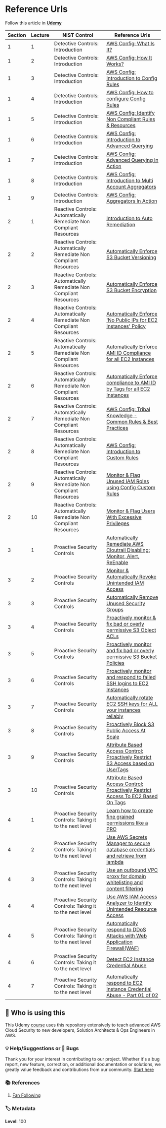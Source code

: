 # Reference Urls

Follow this article in **[Udemy][101]**

| Section | Lecture | NIST Control                                                       | Reference Urls                                                                                                                                                                                     |
| ------- | ------- | ------------------------------------------------------------------ | -------------------------------------------------------------------------------------------------------------------------------------------------------------------------------------------------- |
| 1       | 1       | Detective Controls: Introduction                                   | [AWS Config: What Is It?]()                                                                                                                                                                        |
| 1       | 2       | Detective Controls: Introduction                                   | [AWS Config: How It Works?]()                                                                                                                                                                      |
| 1       | 3       | Detective Controls: Introduction                                   | [AWS Config: Introduction to Config Rules]()                                                                                                                                                       |
| 1       | 4       | Detective Controls: Introduction                                   | [AWS Config: How to configure Config Rules]()                                                                                                                                                      |
| 1       | 5       | Detective Controls: Introduction                                   | [AWS Config: Identify Non Compliant Rules & Resources]()                                                                                                                                           |
| 1       | 6       | Detective Controls: Introduction                                   | [AWS Config: Introduction to Advanced Querying]()                                                                                                                                                  |
| 1       | 7       | Detective Controls: Introduction                                   | [AWS Config: Advanced Querying In Action]()                                                                                                                                                        |
| 1       | 8       | Detective Controls: Introduction                                   | [AWS Config: Introduction to Multi Account Aggregators]()                                                                                                                                          |
| 1       | 9       | Detective Controls: Introduction                                   | [AWS Config: Aggregators In Action]()                                                                                                                                                              |
| 2       | 1       | Reactive Controls: Automatically Remediate Non Compliant Resources | [Introduction to Auto Remediation]()                                                                                                                                                               |
| 2       | 2       | Reactive Controls: Automatically Remediate Non Compliant Resources | [Automatically Enforce S3 Bucket Versioning](https://github.com/miztiik/dev-sec-ops/blob/master/aws-config-auto-remediation/templates/S3_BUCKET_VERSIONING_ENABLED.template)                       |
| 2       | 3       | Reactive Controls: Automatically Remediate Non Compliant Resources | [Automatically Enforce S3 Bucket Encryption](https://github.com/miztiik/dev-sec-ops/blob/master/aws-config-auto-remediation/templates/S3_BUCKET_SERVER_SIDE_ENCRYPTION_ENABLED.template)           |
| 2       | 4       | Reactive Controls: Automatically Remediate Non Compliant Resources | [Automatically Enforce 'No Public IPs for EC2 Instances' Policy](https://github.com/miztiik/dev-sec-ops/blob/master/aws-config-auto-remediation/templates/EC2_INSTANCE_NO_PUBLIC_IP.template)      |
| 2       | 5       | Reactive Controls: Automatically Remediate Non Compliant Resources | [Automatically Enforce AMI ID Compliance for all EC2 Instances](https://github.com/miztiik/dev-sec-ops/blob/master/aws-config-auto-remediation/templates/APPROVED_AMIS_BY_ID.template)             |
| 2       | 6       | Reactive Controls: Automatically Remediate Non Compliant Resources | [Automatically Enforce compliance to AMI ID by Tags for all EC2 Instances](https://github.com/miztiik/dev-sec-ops/blob/master/aws-config-auto-remediation/templates/APPROVED_AMIS_BY_TAG.template) |
| 2       | 7       | Reactive Controls: Automatically Remediate Non Compliant Resources | [AWS Config: Tribal Knowledge - Common Rules & Best Practices](https://aws.amazon.com/blogs/mt/aws-config-best-practices/)                                                                         |
| 2       | 8       | Reactive Controls: Automatically Remediate Non Compliant Resources | [AWS Config: Introduction to Custom Rules](https://aws.amazon.com/blogs/mt/how-to-develop-custom-aws-config-rules-using-the-rule-development-kit/)                                                 |
| 2       | 9       | Reactive Controls: Automatically Remediate Non Compliant Resources | [Monitor & Flag Unused IAM Roles using Config Custom Rules](https://github.com/miztiik/serverless-monitor-for-unused-iam-roles)                                                                    |
| 2       | 10      | Reactive Controls: Automatically Remediate Non Compliant Resources | [Monitor & Flag Users With Excessive Privileges](https://github.com/miztiik/security-automation-monitor-users-with-excessive-privileges)                                                           |
| 3       | 1       | Proactive Security Controls                                        | [Automatically Remediate AWS Cloutrail Disabling: Monitor, Alert, ReEnable](https://github.com/miztiik/dev-sec-ops/tree/master/automate-cloudtrail-monitoring-alerting-enabling)                   |
| 3       | 2       | Proactive Security Controls                                        | [Monitor & Automatically Revoke Unintended IAM Access](https://github.com/miztiik/dev-sec-ops/tree/master/remove-unused-security-groups)                                                           |
| 3       | 3       | Proactive Security Controls                                        | [Automatically Remove Unused Security Groups](https://github.com/miztiik/dev-sec-ops/tree/master/remove-unused-security-groups)                                                                    |
| 3       | 4       | Proactive Security Controls                                        | [Proactively monitor & fix bad or overly permissive S3 Object ACLs](https://github.com/miztiik/security-automation-remediate-weak-s3-policy)                                                       |
| 3       | 5       | Proactive Security Controls                                        | [Proactively monitor and fix bad or overly permissive S3 Bucket Policies](https://github.com/miztiik/security-automation-remediate-unintended-s3-object-acl)                                       |
| 3       | 6       | Proactive Security Controls                                        | [Proactively monitor and respond to failed SSH logins to EC2 Instances](https://github.com/miztiik/security-automation-respond-to-failed-ssh-access)                                               |
| 3       | 7       | Proactive Security Controls                                        | [Automatically rotate EC2 SSH keys for ALL your instances reliably](https://github.com/miztiik/dev-sec-ops/tree/master/rotate-recover-ec2-ssh-keys)                                                |
| 3       | 8       | Proactive Security Controls                                        | [Proactively Block S3 Public Access At Scale](https://aws.amazon.com/blogs/aws/amazon-s3-block-public-access-another-layer-of-protection-for-your-accounts-and-buckets/)                           |
| 3       | 9       | Proactive Security Controls                                        | [Attribute Based Access Control: Proactively Restrict S3 Access based on UserTags](https://github.com/miztiik/dev-sec-ops/tree/master/s3-restrict-object-access-based-on-tags-abac)                |
| 3       | 10      | Proactive Security Controls                                        | [Attribute Based Access Control: Proactively Restrict Access To EC2 Based On Tags](https://github.com/miztiik/attribute-based-access-control-ec2)                                                  |
| 4       | 1       | Proactive Security Controls: Taking it to the next level           | [Learn how to create fine grained permissions like a PRO](http://policysim.aws.amazon.com/home/index.jsp)                                                                                          |
| 4       | 2       | Proactive Security Controls: Taking it to the next level           | [Use AWS Secrets Manager to secure database credentials and retrieve from lambda](https://github.com/miztiik/dev-sec-ops/tree/master/AWS-SecretsManager-Lambda-RDS)                                |
| 4       | 3       | Proactive Security Controls: Taking it to the next level           | [Use an outbound VPC proxy for domain whitelisting and content filtering](https://github.com/miztiik/dev-sec-ops/tree/master/content-filtering-with-proxy)                                         |
| 4       | 4       | Proactive Security Controls: Taking it to the next level           | [Use AWS IAM Access Analyzer to Identify Unintended Resource Access](https://docs.aws.amazon.com/IAM/latest/UserGuide/what-is-access-analyzer.html)                                                |
| 4       | 5       | Proactive Security Controls: Taking it to the next level           | [Automatically respond to DDoS Attacks with Web Application Firewall(WAF)](https://github.com/miztiik/dev-sec-ops/blob/master/waf_rate_limit_tester.sh)                                            |
| 4       | 6       | Proactive Security Controls: Taking it to the next level           | [Detect EC2 Instance Credential Abuse](https://docs.aws.amazon.com/guardduty/latest/ug/guardduty_unauthorized.html#unauthorized11)                                                                 |
| 4       | 7       | Proactive Security Controls: Taking it to the next level           | [Automatically respond to EC2 Instance Credential Abuse - Part 01 of 02](https://github.com/miztiik/security-incident-response-instance-isolation)                                                 |

## 📌 Who is using this

This Udemy [course][101] uses this repository extensively to teach advanced AWS Cloud Security to new developers, Solution Architects & Ops Engineers in AWS.

### 💡 Help/Suggestions or 🐛 Bugs

Thank you for your interest in contributing to our project. Whether it's a bug report, new feature, correction, or additional documentation or solutions, we greatly value feedback and contributions from our community. [Start here][200]


### 📚 References

1. [Fan Following][899]

### 🏷️ Metadata

**Level**: 100

[1]: https://github.com/miztiik/serverless-janitor-for-security-groups

[100]: https://www.udemy.com/course/aws-cloud-security/?referralCode=B7F1B6C78B45ADAF77A9

[101]: https://www.udemy.com/course/aws-cloud-security-proactive-way/?referralCode=71DC542AD4481309A441

[102]: https://www.udemy.com/course/aws-cloud-development-kit-from-beginner-to-professional/?referralCode=E15D7FB64E417C547579

[103]: https://www.udemy.com/course/aws-cloudformation-basics?referralCode=93AD3B1530BC871093D6

[200]: https://github.com/miztiik/dev-sec-ops/issues

[899]: https://www.udemy.com/user/n-kumar/

[900]: https://ko-fi.com/miztiik
